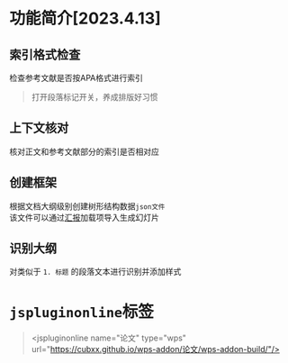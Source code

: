 # 功能简介[2023.4.13]
## 索引格式检查
检查参考文献是否按APA格式进行索引
> 打开段落标记开关，养成排版好习惯  

## 上下文核对
核对正文和参考文献部分的索引是否相对应  

## 创建框架
根据文档大纲级别创建树形结构数据`json文件`  
该文件可以通过[汇报](../%E6%B1%87%E6%8A%A5/)加载项导入生成幻灯片

## 识别大纲
对类似于 `1. 标题` 的段落文本进行识别并添加样式

# `jspluginonline`标签
> \<jspluginonline name="论文" type="wps" url="https://cubxx.github.io/wps-addon/论文/wps-addon-build/"/>

